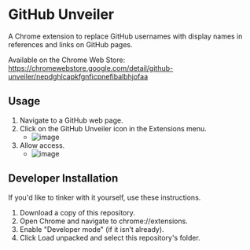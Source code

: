 # GitHub Unveiler

A Chrome extension to replace GitHub usernames with display names in references and links on GitHub pages.

Available on the Chrome Web Store: https://chromewebstore.google.com/detail/github-unveiler/nepdghlcapkfgnficpnefibalbhjofaa

## Usage

1. Navigate to a GitHub web page.
2. Click on the GitHub Unveiler icon in the Extensions menu.
   - ![image](https://github.com/user-attachments/assets/be91de21-91af-44e3-a2d7-5cb2ef6e4349)
3. Allow access.
   - ![image](https://github.com/user-attachments/assets/153edcf3-aa4a-4d80-a43b-8061c6d1181d)

## Developer Installation

If you'd like to tinker with it yourself, use these instructions. 

1. Download a copy of this repository.
2. Open Chrome and navigate to chrome://extensions.
3. Enable "Developer mode" (if it isn’t already).
4. Click Load unpacked and select this repository's folder.
